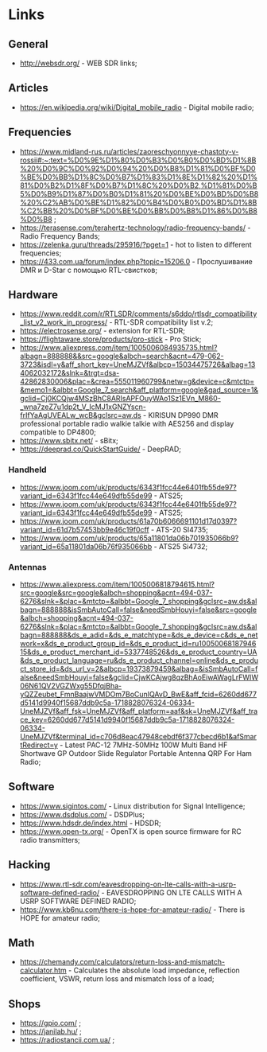 # Links

## General

- http://websdr.org/ - WEB SDR links;

## Articles

- https://en.wikipedia.org/wiki/Digital_mobile_radio - Digital mobile radio;

## Frequencies

- https://www.midland-rus.ru/articles/zaoreschyonnyye-chastoty-v-rossii#:~:text=%D0%9E%D1%80%D0%B3%D0%B0%D0%BD%D1%8B%20%D0%9C%D0%92%D0%94%20%D0%B8%D1%81%D0%BF%D0%BE%D0%BB%D1%8C%D0%B7%D1%83%D1%8E%D1%82%20%D1%81%D0%B2%D1%8F%D0%B7%D1%8C%20%D0%B2,%D1%81%D0%B5%D0%B9%D1%87%D0%B0%D1%81%20%D0%BE%D0%BD%D0%B8%20%C2%AB%D0%BE%D1%82%D0%B4%D0%B0%D0%BD%D1%8B%C2%BB%20%D0%BF%D0%BE%D0%BB%D0%B8%D1%86%D0%B8%D0%B8 ;
- https://terasense.com/terahertz-technology/radio-frequency-bands/ - Radio Frequency Bands;
- https://zelenka.guru/threads/295916/?pget=1 - hot to listen to different frequencies;
- https://433.com.ua/forum/index.php?topic=15206.0 - Прослушивание DMR и D-Star с помощью RTL-свистков;

## Hardware

- https://www.reddit.com/r/RTLSDR/comments/s6ddo/rtlsdr_compatibility_list_v2_work_in_progress/ - RTL-SDR compatibility list v.2;
- https://electrosense.org/ - extension for RTL-SDR;
- https://flightaware.store/products/pro-stick - Pro Stick;
- https://www.aliexpress.com/item/1005006084935735.html?albagn=888888&&src=google&albch=search&acnt=479-062-3723&isdl=y&aff_short_key=UneMJZVf&albcp=15034475726&albag=134062032172&slnk=&trgt=dsa-42862830006&plac=&crea=555011960799&netw=g&device=c&mtctp=&memo1=&albbt=Google_7_search&aff_platform=google&gad_source=1&gclid=Cj0KCQjw4MSzBhC8ARIsAPFOuyWAo1Sz1EVn_M860-_wna7zeZ7u1dp2t_V_IcMJ1xGNZYscn-frIfYaAgUVEALw_wcB&gclsrc=aw.ds - KIRISUN DP990 DMR professional portable radio walkie talkie with AES256 and display compatible to DP4800;
- https://www.sbitx.net/ - sBitx;
- https://deeprad.co/QuickStartGuide/ - DeepRAD;

### Handheld

- https://www.joom.com/uk/products/6343f1fcc44e6401fb55de97?variant_id=6343f1fcc44e649dfb55de99 - ATS25;
- https://www.joom.com/uk/products/6343f1fcc44e6401fb55de97?variant_id=6343f1fcc44e649dfb55de99 - ATS25;
- https://www.joom.com/uk/products/61a70b6066691101d17d0397?variant_id=61d7b57453bb9e46c19f0cff - ATS-20 SI4735;
- https://www.joom.com/uk/products/65a11801da06b701935066b9?variant_id=65a11801da06b76f935066bb - ATS25 Si4732;

### Antennas

- https://www.aliexpress.com/item/1005006818794615.html?src=google&src=google&albch=shopping&acnt=494-037-6276&slnk=&plac=&mtctp=&albbt=Google_7_shopping&gclsrc=aw.ds&albagn=888888&isSmbAutoCall=false&needSmbHouyi=false&src=google&albch=shopping&acnt=494-037-6276&slnk=&plac=&mtctp=&albbt=Google_7_shopping&gclsrc=aw.ds&albagn=888888&ds_e_adid=&ds_e_matchtype=&ds_e_device=c&ds_e_network=x&ds_e_product_group_id=&ds_e_product_id=ru1005006818794615&ds_e_product_merchant_id=5337748526&ds_e_product_country=UA&ds_e_product_language=ru&ds_e_product_channel=online&ds_e_product_store_id=&ds_url_v=2&albcp=19373879459&albag=&isSmbAutoCall=false&needSmbHouyi=false&gclid=CjwKCAjwg8qzBhAoEiwAWagLrFWIW06N61QV2VGZWxg55DfqjBha-yQZZeubet_FmnBaajwVMDOm7BoCunIQAvD_BwE&aff_fcid=6260dd677d5141d9940f15687ddb9c5a-1718828076324-06334-UneMJZVf&aff_fsk=UneMJZVf&aff_platform=aaf&sk=UneMJZVf&aff_trace_key=6260dd677d5141d9940f15687ddb9c5a-1718828076324-06334-UneMJZVf&terminal_id=c706d8eac47948cebdf6f377cbecd6b1&afSmartRedirect=y - Latest PAC-12 7MHz-50MHz 100W Multi Band HF Shortwave GP Outdoor Slide Regulator Portable Antenna QRP For Ham Radio; 

## Software

- https://www.sigintos.com/ - Linux distribution for Signal Intelligence;
- https://www.dsdplus.com/ - DSDPlus;
- https://www.hdsdr.de/index.html - HDSDR;
- https://www.open-tx.org/ - OpenTX is open source firmware for RC radio transmitters;

## Hacking

- https://www.rtl-sdr.com/eavesdropping-on-lte-calls-with-a-usrp-software-defined-radio/ - EAVESDROPPING ON LTE CALLS WITH A USRP SOFTWARE DEFINED RADIO;
- https://www.kb6nu.com/there-is-hope-for-amateur-radio/ - There is HOPE for amateur radio;

## Math

- https://chemandy.com/calculators/return-loss-and-mismatch-calculator.htm - Calculates the absolute load impedance, reflection coefficient, VSWR, return loss and mismatch loss of a load;

## Shops

- https://gpio.com/ ;
- https://janilab.hu/ ;
- https://radiostancii.com.ua/ ;